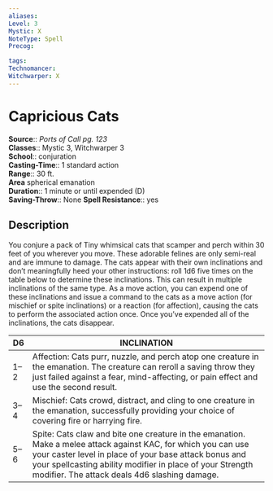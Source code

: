 ```yaml
---
aliases: 
Level: 3
Mystic: X
NoteType: Spell
Precog: 

tags: 
Technomancer: 
Witchwarper: X
---
```


# Capricious Cats

**Source**:: _Ports of Call pg. 123_  
**Classes**:: Mystic 3, Witchwarper 3  
**School**:: conjuration  
**Casting-Time**:: 1 standard action  
**Range**:: 30 ft.  
**Area** spherical emanation  
**Duration**:: 1 minute or until expended (D)  
**Saving-Throw**:: None
**Spell Resistance**:: yes

## Description

You conjure a pack of Tiny whimsical cats that scamper and perch within 30 feet of you wherever you move. These adorable felines are only semi-real and are immune to damage. The cats appear with their own inclinations and don’t meaningfully heed your other instructions: roll 1d6 five times on the table below to determine these inclinations. This can result in multiple inclinations of the same type. As a move action, you can expend one of these inclinations and issue a command to the cats as a move action (for mischief or spite inclinations) or a reaction (for affection), causing the cats to perform the associated action once. Once you’ve expended all of the inclinations, the cats disappear.

| D6  | INCLINATION                                                                                                                                                                                                                                                                           |
|-----|---------------------------------------------------------------------------------------------------------------------------------------------------------------------------------------------------------------------------------------------------------------------------------------|
| 1–2 | Affection: Cats purr, nuzzle, and perch atop one creature in the emanation. The creature can reroll a saving throw they just failed against a fear, mind-affecting, or pain effect and use the second result.                                                                         |
| 3–4 | Mischief: Cats crowd, distract, and cling to one creature in the emanation, successfully providing your choice of covering fire or harrying fire.                                                                                                                                     |
| 5–6 | Spite: Cats claw and bite one creature in the emanation. Make a melee attack against KAC, for which you can use your caster level in place of your base attack bonus and your spellcasting ability modifier in place of your Strength modifier. The attack deals 4d6 slashing damage. |
